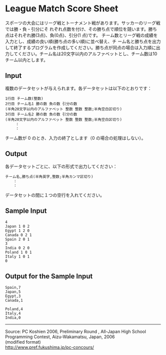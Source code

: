 # League Match Score Sheet

スポーツの大会にはリーグ戦とトーナメント戦があります。サッカーのリーグ戦では勝・負・引分にそ れぞれ点数を付け、その勝ち点で順位を競います。勝ち点はそれぞれ勝(3点)、負(0点)、引分(1 点)です。 チーム数とリーグ戦の成績を入力とし、成績の良い順(勝ち点の多い順)に並べ替え、チ ーム名と勝ち点を出力して終了するプログラムを作成してください。勝ち点が同点の場合は入力順に出 力してください。チーム名は20文字以内のアルファベットとし、チーム数は10チーム以内とします。

## Input

複数のデータセットが与えられます。各データセットは以下のとおりです：

    1行目 チーム数(整数)
    2行目 チーム名1 勝の数 負の数 引分の数
    (半角20文字以内のアルファベット 整数 整数 整数;半角空白区切り)
    3行目 チーム名2 勝の数 負の数 引分の数
    (半角20文字以内のアルファベット 整数 整数 整数;半角空白区切り)
         :
         :

チーム数が 0 のとき、入力の終了とします（0 の場合の処理はしない）。

## Output

各データセットごとに、以下の形式で出力してください：

    チーム名,勝ち点(半角英字,整数;半角カンマ区切り)
        :
        :

データセットの間に１つの空行を入れてください。

## Sample Input

    4
    Japan 1 0 2
    Egypt 1 2 0
    Canada 0 2 1
    Spain 2 0 1
    3
    India 0 2 0
    Poland 1 0 1
    Italy 1 0 1
    0

## Output for the Sample Input

    Spain,7
    Japan,5
    Egypt,3
    Canada,1

    Poland,4
    Italy,4
    India,0

* * *

Source: PC Koshien 2006, Preliminary Round , All-Japan High School Programming Contest, Aizu-Wakamatsu, Japan, 2006   
(modified format)   
<http://www.pref.fukushima.jp/pc-concours/>
